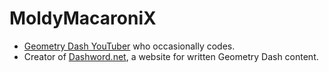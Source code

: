 # MoldyMacaroniX

- [Geometry Dash YouTuber](https://www.youtube.com/moldymacaronix) who occasionally codes.
- Creator of [Dashword.net](https://www.dashword.net), a website for written Geometry Dash content.

<!-- - 👋 Hi, I’m [@MoldyMacaroniX](https://github.com/MoldyMacaroniX)
- 👀 I’m interested in ... all things computer science. Not to say I am any good at it yet!
- 🌱 I’m currently learning ... general purpose programming (excuse my lack of specificity).
- 💞️ I’m looking to collaborate on ... nothing at the moment.
- 📫 How to reach me ... any of my social medias. -->

<!---
MoldyMacaroniX/MoldyMacaroniX is a ✨ special ✨ repository because its `README.md` (this file) appears on your GitHub profile.
You can click the Preview link to take a look at your changes.
--->
